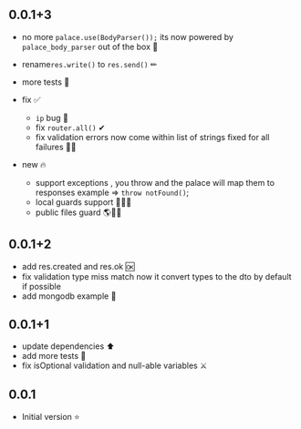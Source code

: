 ## 0.0.1+3

- no more `palace.use(BodyParser());` its now powered by `palace_body_parser` out of the box 🎁
- rename`res.write()` to `res.send()` ✏
- more tests 🧪
- fix ✅

  - `ip` bug 🐛
  - fix `router.all()` ✔
  - fix validation errors now come within list of strings fixed for all failures 📃❌

- new 🔥
  - support exceptions , you throw and the palace will map them to responses example => `throw notFound()`;
  - local guards support 🚪💂‍♂️
  - public files guard 🌎💂‍♂️

## 0.0.1+2

- add res.created and res.ok 🆗
- fix validation type miss match now it convert types to the dto by default if possible
- add mongodb example 🗿

## 0.0.1+1

- update dependencies ⬆
- add more tests 🧪
- fix isOptional validation and null-able variables ⚔

## 0.0.1

- Initial version ⭐
